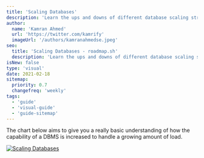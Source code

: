 ```yaml
---
title: 'Scaling Databases'
description: 'Learn the ups and downs of different database scaling strategies'
author:
  name: 'Kamran Ahmed'
  url: 'https://twitter.com/kamrify'
  imageUrl: '/authors/kamranahmedse.jpeg'
seo:
  title: 'Scaling Databases - roadmap.sh'
  description: 'Learn the ups and downs of different database scaling strategies'
isNew: false
type: 'visual'
date: 2021-02-18
sitemap:
  priority: 0.7
  changefreq: 'weekly'
tags:
  - 'guide'
  - 'visual-guide'
  - 'guide-sitemap'
---
```


The chart below aims to give you a really basic understanding of how the capability of a DBMS is increased to handle a growing amount of load.

[![Scaling Databases](/guides/scaling-databases.svg)](/guides/scaling-databases.svg)
